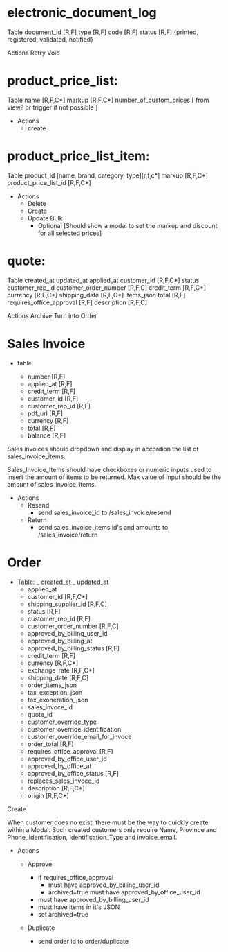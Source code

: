 # electronic_document_log

Table
document_id [R,F]
type [R,F]
code [R,F]
status [R,F] {printed, registered, validated, notified}

Actions
Retry
Void

# product_price_list:

Table
name [R,F,C*]
markup [R,F,C*]
number_of_custom_prices [ from view? or trigger if not possible ]

- Actions
  - create

# product_price_list_item:

Table
product_id [name, brand, category, type][r,f,c*]
markup [R,F,C*]
product_price_list_id [R,F,C*]

- Actions
  - Delete
  - Create
  - Update Bulk
    - Optional [Should show a modal to set the markup and discount for all selected prices]

# quote:

Table
created_at
updated_at
applied_at
customer_id [R,F,C*]
status
customer_rep_id
customer_order_number [R,F,C]
credit_term [R,F,C*]
currency [R,F,C*]
shipping_date [R,F,C*]
items_json
total [R,F]
requires_office_approval [R,F]
description [R,F,C]

Actions
Archive
Turn into Order

# Sales Invoice

- table

  - number [R,F]
  - applied_at [R,F]
  - credit_term [R,F]
  - customer_id [R,F]
  - customer_rep_id [R,F]
  - pdf_url [R,F]
  - currency [R,F]
  - total [R,F]
  - balance [R,F]

Sales invoices should dropdown and display in accordion the list of sales_invoice_items.

Sales_Invoice_Items should have checkboxes or numeric inputs used to insert the amount of items to be returned. Max value of input should be the amount of sales_invoice_items.

- Actions
  - Resend
    - send sales_invoice_id to /sales_invoice/resend
  - Return
    - send sales_invoice_items id's and amounts to /sales_invoice/return

# Order

- Table:
  _ created_at
  _ updated_at
  - applied_at
  - customer_id [R,F,C*]
  - shipping_supplier_id [R,F,C]
  - status [R,F]
  - customer_rep_id [R,F]
  - customer_order_number [R,F,C]
  - approved_by_billing_user_id
  - approved_by_billing_at
  - approved_by_billing_status [R,F]
  - credit_term [R,F]
  - currency [R,F,C*]
  - exchange_rate [R,F,C*]
  - shipping_date [R,F,C]
  - order_items_json
  - tax_exception_json
  - tax_exoneration_json
  - sales_invoce_id
  - quote_id
  - customer_override_type
  - customer_override_identification
  - customer_override_email_for_invoce
  - order_total [R,F]
  - requires_office_approval [R,F]
  - approved_by_office_user_id
  - approved_by_office_at
  - approved_by_office_status [R,F]
  - replaces_sales_invoce_id
  - description [R,F,C*]
  - origin [R,F,C*]

Create

When customer does no exist, there must be the way to quickly create within a Modal. Such created customers only require Name, Province and Phone, Identification, Identification_Type and invoice_email.

- Actions

  - Approve

    - if requires_office_approval
      - must have approved_by_billing_user_id
      - archived=true must have approved_by_office_user_id
    - must have approved_by_billing_user_id
    - must have items in it's JSON
    - set archived=true

  - Duplicate
    - send order id to order/duplicate
